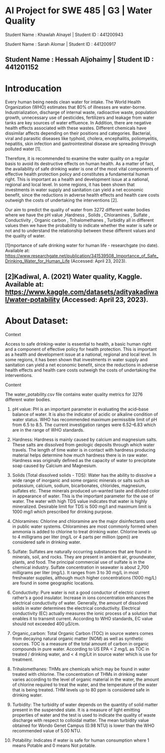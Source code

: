 # AI Project for SWE 485 | G3 | Water Quality
Student Name : Khawlah Alnayel | Student ID : 441200943 

Student Name : Sarah Alomar  | Student ID : 441200917 

 Student Name : Hessah Aljohaimy  | Student ID : 441201152
------------------------------------------------------------------
# Introducation
 Every human being needs clean water for intake. The World Health Organization (WHO) estimates that 80% of illnesses are water-borne. Industrialization, discharge of internal waste, radioactive waste, population growth, unnecessary use of pesticides, fertilizers and leakage from water tanks are key sources of water effluence. In Addition, there are negative health effects associated with these wastes. Different chemicals have dissimilar affects depending on their positions and categories. Bacterial, viral and parasitic diseases like typhoid, cholera, encephalitis, poliomyelitis, hepatitis, skin infection and gastrointestinal disease are spreading through polluted water [1]. 

Therefore, it is recommended to examine the water quality on a regular basis to avoid its destructive effects on human health. As a matter of fact, the availability of safe drinking water is one of the most vital components of effective health protection policy and constitutes a fundamental human right. This is important as a health and development issue at a national, regional and local level. In some regions, it has been shown that investments in water supply and sanitation can yield a net economic benefit, since the reductions in adverse health effects and health care costs outweigh the costs of undertaking the interventions [2]. 

Our aim to predict the quality of water from 3272 different water bodies where we have the pH value ,Hardness , Solids , Chloramines , Sulfate , Conductivity , Organic carbon , Trihalomethanes , Turbidity all in different values then we have the probability to indicate whether the water is safe or not and to understand the relationship between these different values and the quality of water. 

[1]mportance of safe drinking water for human life - researchgate (no date). Available at: https://www.researchgate.net/publication/341539508_Importance_of_Safe_Drinking_Water_for_Human_Life (Accessed: April 23, 2023).
 
[2]Kadiwal, A. (2021) Water quality, Kaggle. Available at: https://www.kaggle.com/datasets/adityakadiwal/water-potability (Accessed: April 23, 2023). 
-----------------------------------------------------------------------

# About Dataset:

Context

Access to safe drinking-water is essential to health, a basic human right and a component of effective policy for health protection. This is important as a health and development issue at a national, regional and local level. In some regions, it has been shown that investments in water supply and sanitation can yield a net economic benefit, since the reductions in adverse health effects and health care costs outweigh the costs of undertaking the interventions.

Content

The water_potability.csv file contains water quality metrics for 3276 different water bodies.

1. pH value:
PH is an important parameter in evaluating the acid–base balance of water. It is also the indicator of acidic or alkaline condition of water status. WHO has recommended maximum permissible limit of pH from 6.5 to 8.5. The current investigation ranges were 6.52–6.83 which are in the range of WHO standards.

2. Hardness:
Hardness is mainly caused by calcium and magnesium salts. These salts are dissolved from geologic deposits through which water travels. The length of time water is in contact with hardness producing material helps determine how much hardness there is in raw water. Hardness was originally defined as the capacity of water to precipitate soap caused by Calcium and Magnesium.

3. Solids (Total dissolved solids - TDS):
Water has the ability to dissolve a wide range of inorganic and some organic minerals or salts such as potassium, calcium, sodium, bicarbonates, chlorides, magnesium, sulfates etc. These minerals produced un-wanted taste and diluted color in appearance of water. This is the important parameter for the use of water. The water with high TDS value indicates that water is highly mineralized. Desirable limit for TDS is 500 mg/l and maximum limit is 1000 mg/l which prescribed for drinking purpose.

4. Chloramines:
Chlorine and chloramine are the major disinfectants used in public water systems. Chloramines are most commonly formed when ammonia is added to chlorine to treat drinking water. Chlorine levels up to 4 milligrams per liter (mg/L or 4 parts per million (ppm)) are considered safe in drinking water.

5. Sulfate:
Sulfates are naturally occurring substances that are found in minerals, soil, and rocks. They are present in ambient air, groundwater, plants, and food. The principal commercial use of sulfate is in the chemical industry. Sulfate concentration in seawater is about 2,700 milligrams per liter (mg/L). It ranges from 3 to 30 mg/L in most freshwater supplies, although much higher concentrations (1000 mg/L) are found in some geographic locations.

6. Conductivity:
Pure water is not a good conductor of electric current rather’s a good insulator. Increase in ions concentration enhances the electrical conductivity of water. Generally, the amount of dissolved solids in water determines the electrical conductivity. Electrical conductivity (EC) actually measures the ionic process of a solution that enables it to transmit current. According to WHO standards, EC value should not exceeded 400 μS/cm.

7. Organic_carbon:
Total Organic Carbon (TOC) in source waters comes from decaying natural organic matter (NOM) as well as synthetic sources. TOC is a measure of the total amount of carbon in organic compounds in pure water. According to US EPA < 2 mg/L as TOC in treated / drinking water, and < 4 mg/Lit in source water which is use for treatment.

8. Trihalomethanes:
THMs are chemicals which may be found in water treated with chlorine. The concentration of THMs in drinking water varies according to the level of organic material in the water, the amount of chlorine required to treat the water, and the temperature of the water that is being treated. THM levels up to 80 ppm is considered safe in drinking water.

9. Turbidity:
The turbidity of water depends on the quantity of solid matter present in the suspended state. It is a measure of light emitting properties of water and the test is used to indicate the quality of waste discharge with respect to colloidal matter. The mean turbidity value obtained for Wondo Genet Campus (0.98 NTU) is lower than the WHO recommended value of 5.00 NTU.

10. Potability:
Indicates if water is safe for human consumption where 1 means Potable and 0 means Not potable.

